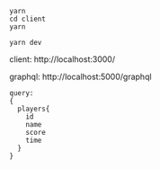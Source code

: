```
yarn
cd client
yarn

yarn dev
```

client:
http://localhost:3000/

graphql:
http://localhost:5000/graphql

```
query:
{
  players{
    id
    name
    score
    time
  }
}
```
